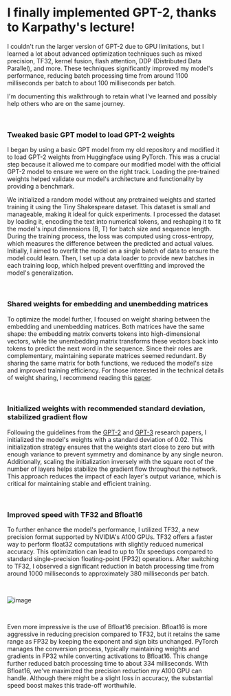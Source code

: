# I finally implemented GPT-2, thanks to Karpathy's lecture!

I couldn't run the larger version of GPT-2 due to GPU limitations, but I learned a lot about advanced optimization techniques such as mixed precision, TF32, kernel fusion, flash attention, DDP (Distributed Data Parallel), and more. These techniques significantly improved my model's performance, reducing batch processing time from around 1100 milliseconds per batch to about 100 milliseconds per batch. 

I'm documenting this walkthrough to retain what I've learned and possibly help others who are on the same journey.

<br >

### Tweaked basic GPT model to load GPT-2 weights

I began by using a basic GPT model from my old repository and modified it to load GPT-2 weights from Huggingface using PyTorch. This was a crucial step because it allowed me to compare our modified model with the official GPT-2 model to ensure we were on the right track. Loading the pre-trained weights helped validate our model's architecture and functionality by providing a benchmark.

We initialized a random model without any pretrained weights and started training it using the Tiny Shakespeare dataset. This dataset is small and manageable, making it ideal for quick experiments. I processed the dataset by loading it, encoding the text into numerical tokens, and reshaping it to fit the model's input dimensions (B, T) for batch size and sequence length. During the training process, the loss was computed using cross-entropy, which measures the difference between the predicted and actual values. Initially, I aimed to overfit the model on a single batch of data to ensure the model could learn. Then, I set up a data loader to provide new batches in each training loop, which helped prevent overfitting and improved the model's generalization.

<br >

### Shared weights for embedding and unembedding matrices

To optimize the model further, I focused on weight sharing between the embedding and unembedding matrices. Both matrices have the same shape: the embedding matrix converts tokens into high-dimensional vectors, while the unembedding matrix transforms these vectors back into tokens to predict the next word in the sequence. Since their roles are complementary, maintaining separate matrices seemed redundant. By sharing the same matrix for both functions, we reduced the model's size and improved training efficiency. For those interested in the technical details of weight sharing, I recommend reading this [paper](https://arxiv.org/pdf/1608.05859).

<br >

### Initialized weights with recommended standard deviation, stabilized gradient flow

Following the guidelines from the [GPT-2](https://openai.com/index/better-language-models/) and [GPT-3](https://arxiv.org/pdf/2005.14165) research papers, I initialized the model's weights with a standard deviation of 0.02. This initialization strategy ensures that the weights start close to zero but with enough variance to prevent symmetry and dominance by any single neuron. Additionally, scaling the initialization inversely with the square root of the number of layers helps stabilize the gradient flow throughout the network. This approach reduces the impact of each layer's output variance, which is critical for maintaining stable and efficient training.

<br >

### Improved speed with TF32 and Bfloat16

To further enhance the model's performance, I utilized TF32, a new precision format supported by NVIDIA's A100 GPUs. TF32 offers a faster way to perform float32 computations with slightly reduced numerical accuracy. This optimization can lead to up to 10x speedups compared to standard single-precision floating-point (FP32) operations. After switching to TF32, I observed a significant reduction in batch processing time from around 1000 milliseconds to approximately 380 milliseconds per batch.

<br >

![image](https://github.com/user-attachments/assets/ec751d85-d085-4617-bd85-6726d207582d)

<br >

Even more impressive is the use of Bfloat16 precision. Bfloat16 is more aggressive in reducing precision compared to TF32, but it retains the same range as FP32 by keeping the exponent and sign bits unchanged. PyTorch manages the conversion process, typically maintaining weights and gradients in FP32 while converting activations to Bfloat16. This change further reduced batch processing time to about 334 milliseconds. With Bfloat16, we've maximized the precision reduction my A100 GPU can handle. Although there might be a slight loss in accuracy, the substantial speed boost makes this trade-off worthwhile.
